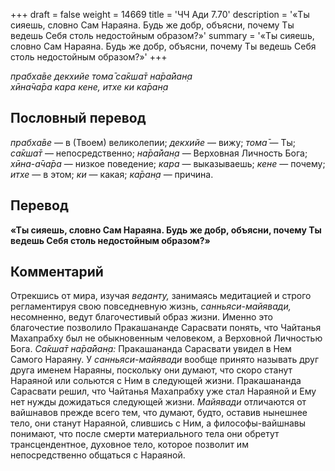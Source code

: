 +++
draft = false
weight = 14669
title = 'ЧЧ Ади 7.70'
description = '«Ты сияешь, словно Сам Нараяна. Будь же добр, объясни, почему Ты ведешь Себя столь недостойным образом?»'
summary = '«Ты сияешь, словно Сам Нараяна. Будь же добр, объясни, почему Ты ведешь Себя столь недостойным образом?»'
+++

_прабха̄ве декхийе тома̄ са̄кша̄т на̄ра̄йан̣а  
хӣна̄ча̄ра кара кене, итхе ки ка̄ран̣а_

## Пословный перевод

_прабха̄ве_ — в (Твоем) великолепии; _декхийе_ — вижу; _тома̄_ — Ты; _са̄кша̄т_ — непосредственно; _на̄ра̄йан̣а_ — Верховная Личность Бога; _хӣна_\-_а̄ча̄ра_ — низкое поведение; _кара_ — выказываешь; _кене_ — почему; _итхе_ — в этом; _ки_ — какая; _ка̄ран̣а_ — причина.

## Перевод

**«Ты сияешь, словно Сам Нараяна. Будь же добр, объясни, почему Ты ведешь Себя столь недостойным образом?»**

## Комментарий

Отрекшись от мира, изучая _веданту,_ занимаясь медитацией и строго регламентируя свою повседневную жизнь, _санньяси-майявади,_ несомненно, ведут благочестивый образ жизни. Именно это благочестие позволило Пракашананде Сарасвати понять, что Чайтанья Махапрабху был не обыкновенным человеком, а Верховной Личностью Бога. _Са̄кша̄т на̄ра̄йан̣а:_ Пракашананда Сарасвати увидел в Нем Самого Нараяну. У _санньяси-майявади_ вообще принято называть друг друга именем Нараяны, поскольку они думают, что скоро станут Нараяной или сольются с Ним в следующей жизни. Пракашананда Сарасвати решил, что Чайтанья Махапрабху уже стал Нараяной и Ему нет нужды дожидаться следующей жизни. _Майявади_ отличаются от вайшнавов прежде всего тем, что думают, будто, оставив нынешнее тело, они станут Нараяной, слившись с Ним, а философы-вайшнавы понимают, что после смерти материального тела они обретут трансцендентное, духовное тело, которое позволит им непосредственно общаться с Нараяной.
